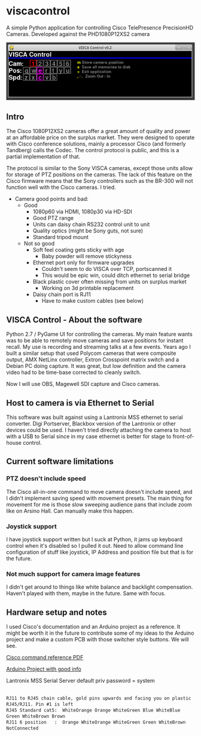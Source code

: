 # viscacontrol
A simple Python application for controlling Cisco TelePresence PrecisionHD Cameras.
Developed against the PHD1080P12XS2 camera

![Image of UI](docs/viscacontrol.png)

## Intro

The Cisco 1080P12XS2 cameras offer a great amount of quality and power at an affordable 
price on the surplus market. They were designed to operate with Cisco conference solutions,
mainly a processor Cisco (and formerly Tandberg) calls the Codec. The control protocol 
is public, and this is a partial implementation of that.

The protocol is similar to the Sony VISCA cameras, except those units allow for storage 
of PTZ positions on the cameras. The lack of this feature on the Cisco firmware means 
that the Sony controllers such as the BR-300 will not function well with the Cisco cameras. 
I tried.

- Camera good points and bad:
  - Good
    -  1080p60 via HDMI, 1080p30 via HD-SDI
    -  Good PTZ range
    -  Units can daisy chain RS232 control unit to unit
    -  Quality optics (might be Sony guts, not sure)
    -  Standard tripod mount
  - Not so good
    - Soft feel coating gets sticky with age
      - Baby powder will remove stickyness
    - Ethernet port only for firmware upgrades
      - Couldn't seem to do VISCA over TCP, portscanned it
      - This would be epic win, could ditch ethernet to serial bridge
    - Black plastic cover often missing from units on surplus market
      - Working on 3d printable replacement
    - Daisy chain port is RJ11
      - Have to make custom cables (see below)

## VISCA Control - About the software

Python 2.7 / PyGame UI for controlling the cameras. My main feature wants was 
to be able to remotely move cameras and save positions for instant recall. My
use is recording and streaming talks at a few events. Years ago I built a 
similar setup that used Polycom cameras that were composite output, AMX NetLinx
controller, Extron Crosspoint matrix switch and a Debian PC doing capture. It
was great, but low definition and the camera video had to be time-base corrected
to cleanly switch.

Now I will use OBS, Magewell SDI capture and Cisco cameras.

## Host to camera is via Ethernet to Serial

This software was built against using a Lantronix MSS ethernet to serial converter.
Digi Portserver, Blackbox version of the Lantronix or other devices could be used.
I haven't tried directly attaching the camera to host with a USB to Serial since
in my case ethernet is better for stage to front-of-house control.


## Current software limitations

### PTZ doesn't include speed

The Cisco all-in-one command to move camera doesn't include speed, and I didn't
implement saving speed with movement presets. The main thing for movement
for me is those slow sweeping audience pans that include zoom like on Arsino Hall.
Can manually make this happen.

### Joystick support

I have joystick support written but I suck at Python, it jams up keyboard control
when it's disabled so I pulled it out. Need to allow command line configuration of
stuff like joystick, IP Address and position file but that is for the future.

### Not much support for camera image features

I didn't get around to things like white balance and backlight compensation. Haven't
played with them, maybe in the future. Same with focus.

## Hardware setup and notes

I used Cisco's documentation and an Arduino project as a reference. It might be worth it
in the future to contribute some of my ideas to the Arduino project and make a custom
PCB with those switcher style buttons. We will see.


[Cisco command reference PDF](https://www.cisco.com/c/dam/en/us/td/docs/telepresence/endpoint/camera/precisionhd/user_guide/precisionhd_1080p-720p_camera_user_guide.pdf)

[Arduino Project with good info](https://github.com/foxworth42/arduino-VISCA-controller/blob/master/visca_controller/src/visca_controller.h)

Lantronix MSS Serial Server default priv password = system

```

RJ11 to RJ45 chain cable, gold pins upwards and facing you on plastic RJ45/RJ11. Pin #1 is left
RJ45 Standard cat5:  WhiteOrange Orange WhiteGreen Blue WhiteBlue Green WhiteBrown Brown
RJ11 6 position   :  Orange WhiteOrange WhiteGreen Green WhiteBrown NotConnected

```

